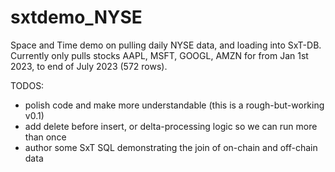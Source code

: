 # sxtdemo_NYSE
Space and Time demo on pulling daily NYSE data, and loading into SxT-DB.
Currently only pulls stocks AAPL, MSFT, GOOGL, AMZN for from Jan 1st 2023, to end of July 2023 (572 rows).

TODOS:
- polish code and make more understandable (this is a rough-but-working v0.1)
- add delete before insert, or delta-processing logic so we can run more than once
- author some SxT SQL demonstrating the join of on-chain and off-chain data

